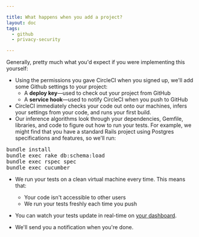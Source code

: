 ```yaml
---

title: What happens when you add a project?
layout: doc
tags:
  - github
  - privacy-security

---
```


Generally, pretty much what you'd expect if you were implementing this yourself:

*   Using the permissions you gave CircleCI when you signed up, we'll add some Github settings to your project:
    *   A **deploy key**&mdash;used to check out your project from GitHub
    *   A **service hook**&mdash;used to notify CircleCI when you push to GitHub
*   CircleCI immediately checks your code out onto our machines, infers your settings from your code, and runs your first build.
*   Our inference algorithms look through your dependencies, Gemfile, libraries, and code to figure out how to run your tests.
    For example, we might find that you have a standard Rails project using Postgres specifications and features, so we'll run:

<pre>
bundle install
bundle exec rake db:schema:load
bundle exec rspec spec
bundle exec cucumber
</pre>

*   We run your tests on a clean virtual machine every time.
This means that:

    *   Your code isn't accessible to other users
    *   We run your tests freshly each time you push

*   You can watch your tests update in real-time on [your dashboard](/).
*   We'll send you a notification when you're done.
